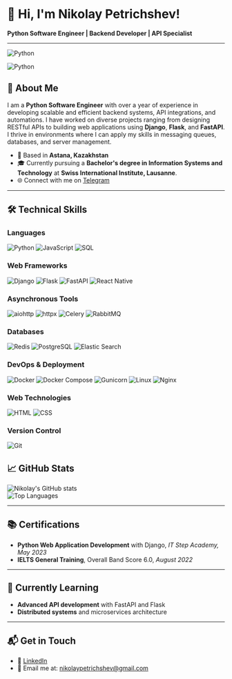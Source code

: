 # 👋 Hi, I'm Nikolay Petrichshev!  
**Python Software Engineer | Backend Developer | API Specialist**

---
![Python](https://img.shields.io/badge/Python-3776AB?style=flat-square&logo=python&logoColor=white)

![Python](https://img.shields.io/badge/Python-3776AB?style=plastic&logo=python&logoColor=white)

## 🚀 About Me
I am a **Python Software Engineer** with over a year of experience in developing scalable and efficient backend systems, API integrations, and automations. I have worked on diverse projects ranging from designing RESTful APIs to building web applications using **Django**, **Flask**, and **FastAPI**. I thrive in environments where I can apply my skills in messaging queues, databases, and server management.

- 📍 Based in **Astana, Kazakhstan**
- 🎓 Currently pursuing a **Bachelor's degree in Information Systems and Technology** at **Swiss International Institute, Lausanne**.
- 🌐 Connect with me on [Telegram](https://t.me/NikolayPetrichshev)

---

## 🛠️ Technical Skills

### Languages
![Python](https://img.shields.io/badge/Python-3776AB?style=flat&logo=python&logoColor=white)
![JavaScript](https://img.shields.io/badge/JavaScript-F7DF1E?style=flat&logo=javascript&logoColor=black)
![SQL](https://img.shields.io/badge/SQL-003B57?style=flat&logo=sql&logoColor=white)

### Web Frameworks
![Django](https://img.shields.io/badge/Django-092E20?style=flat&logo=django&logoColor=white)
![Flask](https://img.shields.io/badge/Flask-000000?style=flat&logo=flask&logoColor=white)
![FastAPI](https://img.shields.io/badge/FastAPI-009688?style=flat&logo=fastapi&logoColor=white)
![React Native](https://img.shields.io/badge/React%20Native-20232A?style=flat&logo=react&logoColor=61DAFB)

### Asynchronous Tools
![aiohttp](https://img.shields.io/badge/Aiohttp-003F7F?style=flat&logo=aiohttp&logoColor=white)
![httpx](https://img.shields.io/badge/HTTPX-009688?style=flat&logo=httpx&logoColor=white)
![Celery](https://img.shields.io/badge/Celery-37814A?style=flat&logo=celery&logoColor=white)
![RabbitMQ](https://img.shields.io/badge/RabbitMQ-FF6600?style=flat&logo=rabbitmq&logoColor=white)

### Databases
![Redis](https://img.shields.io/badge/Redis-DC382D?style=flat&logo=redis&logoColor=white)
![PostgreSQL](https://img.shields.io/badge/PostgreSQL-336791?style=flat&logo=postgresql&logoColor=white)
![Elastic Search](https://img.shields.io/badge/Elasticsearch-005571?style=flat&logo=elasticsearch&logoColor=white)

### DevOps & Deployment
![Docker](https://img.shields.io/badge/Docker-2496ED?style=flat&logo=docker&logoColor=white)
![Docker Compose](https://img.shields.io/badge/Docker%20Compose-2496ED?style=flat&logo=docker&logoColor=white)
![Gunicorn](https://img.shields.io/badge/Gunicorn-6DC9A4?style=flat&logo=gunicorn&logoColor=white)
![Linux](https://img.shields.io/badge/Linux-FCC624?style=flat&logo=linux&logoColor=black)
![Nginx](https://img.shields.io/badge/Nginx-009639?style=flat&logo=nginx&logoColor=white)

### Web Technologies
![HTML](https://img.shields.io/badge/HTML5-E34F26?style=flat&logo=html5&logoColor=white)
![CSS](https://img.shields.io/badge/CSS3-1572B6?style=flat&logo=css3&logoColor=white)

### Version Control
![Git](https://img.shields.io/badge/Git-F05032?style=flat&logo=git&logoColor=white)


## 📈 GitHub Stats

![Nikolay's GitHub stats](https://github-readme-stats.vercel.app/api?username=Nikolaj-dev&show_icons=true&theme=radical)  
![Top Languages](https://github-readme-stats.vercel.app/api/top-langs/?username=Nikolaj-dev&layout=compact&theme=radical)

---

## 📚 Certifications
- **Python Web Application Development** with Django, *IT Step Academy, May 2023*
- **IELTS General Training**, Overall Band Score 6.0, *August 2022*

---

## 🌱 Currently Learning
- **Advanced API development** with FastAPI and Flask
- **Distributed systems** and microservices architecture

---

## 📬 Get in Touch
- 💼 [LinkedIn](https://www.linkedin.com/in/nikolaypetrichshev)
- 📧 Email me at: nikolaypetrichshev@gmail.com


